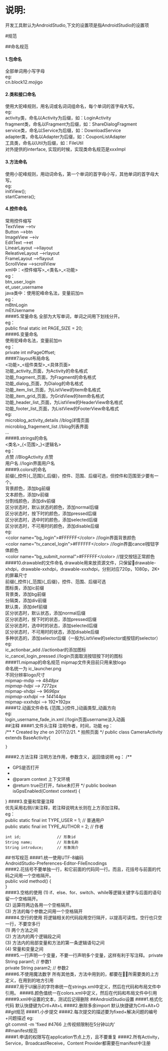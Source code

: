 # 说明:开发工具默认为AndroidStudio,下文的设置项是指AndroidStudio的设置项#规范##命名规范#### 1.包命名全部单词用小写字母   eg:   	cn.block12.mojigo   #### 2.类和接口命名   使用大驼峰规则，用名词或名词词组命名，每个单词的首字母大写。   eg:   activity类，命名以Activity为后缀，如：LoginActivity   fragment类，命名以Fragment为后缀，如：ShareDialogFragment   service类，命名以Service为后缀，如：DownloadService   adapter类，命名以Adapter为后缀，如：CouponListAdapter   工具类，命名以Util为后缀，如：FileUtil   对外提供的interface, 实现的时候，实现类命名规范是xxxImpl   #### 3.方法命名   使用小驼峰规则，用动词命名，第一个单词的首字母小写，其他单词的首字母大写。   eg:   initView();   startCamera();   #### 4.控件命名   常用控件缩写   TextView        -->tv   Button          -->btn   ImageView       -->iv   EditText        -->et   LinearLayout    -->llayout   ReleativeLayout -->rlayout   FrameLayout     -->flayout   ScrollView      -->scrollView   xml中：<控件缩写>\_<类名>\_<功能>   eg：   btn_user_login         et_user_username   java类中：使用驼峰命名法，变量前加m   eg：   mBtnLogin   mEtUsername   ####5.常量命名全部为大写单词，单词之间用下划线分开。   eg：   public final static int PAGE\_SIZE = 20;   ####6.变量命名   使用驼峰命名法，变量前加m   eg：   private int mPageOffset;   ####7.layout布局命名   <功能>\_<组件类型>\_<具体页面>   功能\_activity\_页面，为Activity的命名格式   功能\_fragment\_页面，为Fragment的命名格式      功能\_dialog\_页面，为Dialog的命名格式   功能\_item\_list\_页面，为ListView的item命名格式   功能\_item\_grid\_页面，为GridView的item命名格式   功能\_header\_list\_页面，为ListView的HeaderView命名格式   功能\_footer\_list\_页面，为ListView的FooterView命名格式   eg:       microblog\_activity\_details        //blog详情页面       microblog\_fragement\_list       //blog列表界面       ...   ####8.strings的命名   <类名>\_{<范围>\_}<逻辑名>   eg：   <string name="blog\_upvote\_like">点赞</string>    //BlogActivity 点赞   <string name="login\_username">用户名</string>         //login界面用户名   ####9.colors的命名   前缀{\_控件}{\_范围}{\_后缀}，控件、范围、后缀可选，但控件和范围至少要有一个。   背景颜色，添加bg前缀   文本颜色，添加tv前缀   分割线颜色，添加div前缀   区分状态时，默认状态的颜色，添加normal后缀   区分状态时，按下时的颜色，添加pressed后缀   区分状态时，选中时的颜色，添加selected后缀   区分状态时，不可用时的颜色，添加disable后缀   eg:       <color name="bg\_login"\>#FFFFFF</color\>          //login界面背景颜色       <color name="tv\_cancel\_login"\>#FFFFFF</color\>   //login界面cancel按钮字体颜色       <color name="bg\_submit\_normal"\>#FFFFFF</color\>  //提交按钮正常颜色   ####10.drawable的文件命名drawable用来放资源文件，只保留drawable-xhdpi，drawable-xxhdpi，drawable-xxxhdpi，分别对应720p，1080p，2K+ 的屏幕尺寸   前缀{\_控件}{\_范围}{\_后缀}，控件、范围、后缀可选   图标类，添加ic前缀   背景类，添加bg前缀   分隔类，添加div前缀   默认类，添加def前缀   区分状态时，默认状态，添加normal后缀   区分状态时，按下时的状态，添加pressed后缀   区分状态时，选中时的状态，添加selected后缀   区分状态时，不可用时的状态，添加disable后缀   多种状态的，添加selector后缀（一般为ListView的selector或按钮的selector）   eg:       ic\_actionbar\_add            //actionbar的添加图标       ic\_cancel\_login\_pressed     //login页面取消按钮按下时的图标   ####11.mipmap的命名规范mipmap文件夹目前只用来放logo   命名统一为 ic\_launcher.png   不同分辨率logo尺寸   mipmap-mdip     --> 48*48px   mipmap-hdpi     --> 72*72px   mipmap-xhdpi    --> 96*96px   mipmap-xxhdpi   --> 144*144px   mipmap-xxxhdpi  --> 192*192px   ####12.动画文件命名{范围\_}{控件\_}动画类型\_动画方向   eg:   login\_username\_fade\_in.xml  //login页面username淡入动画   ##注释####1.文件头注释注明作者，时间，功能eg：   	/**	 * Created by zhe on 2017/2/21.	 * 拍照页面 	*/	 public class CameraActivity extends BaseActivity{	 	}####2.方法注释注明方法作用，参数含义，返回值说明eg：/** * GPS是否打开 * * @param context 上下文环境 * @return true已打开，false未打开 */ public boolean isGpsEnabled(Context context) { }####3.变量和常量注释   优先采用右侧//来注释，若注释说明太长则在上方添加注释。   eg：   	public static final int TYPE\_USER = 1;                // 普通用户   	public static final int TYPE\_AUTHOR = 2;                 // 作者		int id;                // 形象id	String name;           // 形象名称	String introduce;      // 形象简介##书写规范####1.统一使用UTF-8编码   AndroidStudio-Preferences-Editor-FileEncodings   ####2.花括号不要单独一行，和它前面的代码同一行。而且，花括号与前面的代码之间用一个空格隔开。   	public void method() {   	}    ####3.空格的使用(1) if、else、for、switch、while等逻辑关键字与后面的语句留一个空格隔开。   (2) 运算符两边各用一个空格隔开。   (3) 方法的每个参数之间用一个空格隔开   ####4.空行的使用将逻辑相关的代码段用空行隔开，以提高可读性。空行也只空一行，不要空多行   (1) 两个方法之间   (2) 方法内的两个逻辑段之间   (3) 方法内的局部变量和方法的第一条逻辑语句之间   (4) 常量和变量之间   ####5.一行声明一个变量，不要一行声明多个变量，这样有利于写注释。	private String param1; // 参数1   	private String param2; // 参数2   ####6.不使用魔法数字所有其他类，方法中用到的，都要在所需要类的上方定义，在用到的地方引用   ####7.用于UI展示的字符串统一在strings.xml中定义，然后在代码和布局文件中引用。####8.颜色值统一在colors.xml中定义，然后在代码和布局文件中引用####9.xml中设置的文本，测试后记得删除##AndroidStudio设置####1.格式化代码默认快捷键为Crtl+Alt+L####2.删除多余import默认快捷键为Crtl+Alt+O##git规范####1.小步提交####2.每次提交的描述要为fixed+解决问题的编号+问题描述eg:   	git commit -m 'fixed #4766 上传视频限制在5分钟以内'   ##manifest规范   ####1.申请的权限写在application节点上方，且不要重复####2.所有Activity，Service，BroadcastReceive，Content Provider都需要在manifest中注册